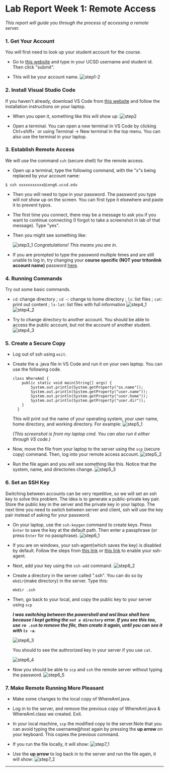 # Lab Report Week 1: Remote Access
*This report will guide you through the process of accessing a remote server.*

### 1. Get Your Account
You will first need to look up your student account for the course. 
- Go to [this website](https://sdacs.ucsd.edu/~icc/index.php) and type in your UCSD username and student id. Then click "submit". 

- This will be your account name.
    ![step1-2](look_up2.png)

### 2. Install Visual Studio Code
If you haven't already, download VS Code from [this website]( https://code.visualstudio.com/) and follow the installation instructions on your laptop. 
- When you open it, something like this will show up:
    ![step2](vs.png)

- Open a terminal. You can open a new terminal in VS Code by clicking Ctrl+shift+` or using Terminal -> New terminal in the top menu. You can also use the terminal in your laptop. 

### 3. Establish Remote Access
We will use the command `ssh` (secure shell) for the remote access.
- Open up a terminal, type the following command, with the "x"s being replaced by your account name:
```
$ ssh xxxxxxxxxxx@ieng6.ucsd.edu
```
- Then you will need to type in your password. The password you type will *not* show up on the screen. You can first type it elsewhere and paste it to prevent typos.

- The first time you connect, there may be a message to ask you if you want to continue connecting (I forgot to take a screenshot in lab of that message). Type "yes".

- Then you might see something like:

    ![step3_1](ssh_1.png)
_Congratulations! This means you are in._ 

- If you are prompted to type the password multiple times and are still unable to log in, try changing your **course specific (NOT your tritonlink account name)** password [here](https://sdacs.ucsd.edu/~icc/password.php). 

### 4. Running Commands
Try out some basic commands. 
- `cd`: change directory ; `cd ~`: change to home directory ; `ls`: list files ; `cat`: print out content ; `ls-lat`: list files with full information
    ![step4_1](cmd_1.png)
    ![step4_2](cmd_2.png)

- Try to change directory to another account. You should be able to access the public account, but not the account of another student. 
    ![step4_3](cmd_3.png)

### 5. Create a Secure Copy 
- Log out of ssh using `exit`. 

- Create the a .java file in VS Code and run it on your own laptop. You can use the following code. 
    ```
    class WhereAmI {
        public static void main(String[] args) {
            System.out.println(System.getProperty("os.name"));
            System.out.println(System.getProperty("user.name"));
            System.out.println(System.getProperty("user.home"));
            System.out.println(System.getProperty("user.dir"));
        }
      }
    ```
    This will print out the name of your operating system, your user name, home directory, and working directory. For example: 
    ![step5_1](wai_1.png)
    
    *(This screenshot is from my laptop cmd. You can also run it either through VS code.)*

- Now, move the file from your laptop to the server using the `scp` (secure copy) command. Then, log into your remote access account. 
    ![step5_2](move.png)

- Run the file again and you will see something like this. Notice that the system, name, and directories change. 
    ![step5_3](wai_2.png)

### 6. Set an SSH Key
Switching between accounts can be very repetitive, so we will set an ssh key to solve this problem. The idea is to generate a public-private key pair. Store the public key in the server and the private key in your laptop. The next time you need to switch between server and client, ssh will use the key pair instead of asking for your password. 
- On your laptop, use the `ssh-keygen` command to create keys. Press `Enter` to save the key at the default path. Then enter a passphrase (or press `Enter` for no passphrase). 
    ![step6_1](key_1.png)

- If you are on windows, your ssh-agent(which saves the key) is disabled by default. Follow the steps from [this link](https://learn.microsoft.com/en-us/windows-server/administration/openssh/openssh_keymanagement#user-key-generation) or [this link](https://stackoverflow.com/questions/52113738/starting-ssh-agent-on-windows-10-fails-unable-to-start-ssh-agent-service-erro) to enable your ssh-agent.

- Next, add your key using the `ssh-add` command. 
![step6_2](add_1.png)

- Create a directory in the server called ".ssh". You can do so by `mkdir`(make directory) in the server. Type this: 
    ```
    mkdir .ssh
    ```
- Then, go back to your local, and copy the public key to your server using `scp`

    ***I was switching between the powershell and wsl linux shell here because I kept getting the `not a directory` error. If you see this too, use `rm .ssh` to remove the file, then create it again, until you can see it with `ls -a`.***

    ![step6_3](scp_1.png)

    You should to see the authrorized key in your server if you use `cat`. 

    ![step6_4](scp_2.png)

- Now you should be able to `scp` and `ssh` the remote server without typing the password. 
    ![step6_5](scp_3.png)

### 7. Make Remote Running More Pleasant
- Make some changes to the local copy of WhereAmI.java.

- Log in to the server, and remove the previous copy of WhereAmI.java & WhereAmI.class we created. Exit.

- In your local machine, `scp` the modified copy to the server.Note that you can avoid typing the username@host again by pressing the **up arrow** on your keyboard. This copies the previous command. 

- If you run the file locally, it will show: 
    ![step7_1](change_1.png)

- Use the **up arrow** to log back in to the server and run the file again, it will show: 
    ![step7_2](change_2.png)
---